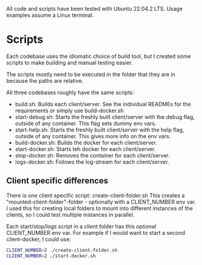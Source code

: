 All code and scripts have been tested with Ubuntu 22.04.2 LTS. Usage examples assume a Linux terminal.

# Scripts

Each codebase uses the idiomatic choice of build tool, but I created some scripts to make building and manual testing easier.

The scripts mostly need to be executed in the folder that they are in because the paths are relative.

All three codebases roughly have the same scripts:

- build.sh: Builds each client/server. See the individual READMEs for the requirements or simply use build-docker.sh
- start-debug.sh: Starts the freshly built client/server with the debug flag, outside of any container. This flag sets dummy env vars.
- start-help.sh: Starts the freshly built client/server with the help flag, outside of any container. This gives more info on the env vars.
- build-docker.sh: Builds the docker for each client/server.
- start-docker.sh: Starts teh docker for each client/server.
- stop-docker.sh: Removes the container for each client/server.
- logs-docker.sh: Follows the log-stream for each client/server.

## Client specific differences

There is one client specific script: create-client-folder.sh
This creates a "mounted-client-folder"-folder - optionally with a CLIENT_NUMBER env var.
I used this for creating local folders to mount into different instances of the clients, so I could test multiple instances in parallel.

Each start/stop/logs script in a client folder has this optional CLIENT_NUMBER env var.
For example if I would want to start a second client-docker, I could use:

```sh
CLIENT_NUMBER=2 ./create-client-folder.sh
CLIENT_NUMBER=2 ./start-docker.sh

```
